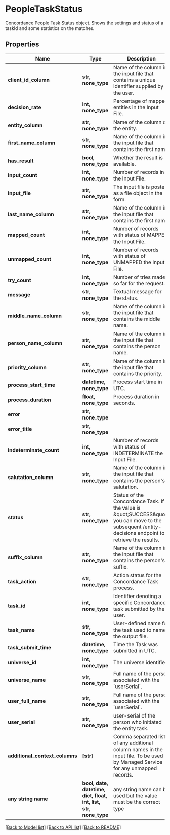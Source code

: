 # PeopleTaskStatus

Concordance People Task Status object. Shows the settings and status of a taskId and some statistics on the matches. 

## Properties
Name | Type | Description | Notes
------------ | ------------- | ------------- | -------------
**client_id_column** | **str, none_type** | Name of the column in the input file that contains a unique identifier supplied by the user. | [optional] 
**decision_rate** | **int, none_type** | Percentage of mapped entities in the Input File. | [optional] 
**entity_column** | **str, none_type** | Name of the column of the entity.  | [optional] 
**first_name_column** | **str, none_type** | Name of the column in the input file that contains the first name. | [optional] 
**has_result** | **bool, none_type** | Whether the result is available. | [optional] 
**input_count** | **int, none_type** | Number of records in the Input File. | [optional] 
**input_file** | **str, none_type** | The input file is posted as a file object in the form.  | [optional] 
**last_name_column** | **str, none_type** | Name of the column in the input file that contains the first name.  | [optional] 
**mapped_count** | **int, none_type** | Number of records with status of MAPPED the Input File. | [optional] 
**unmapped_count** | **int, none_type** | Number of records with status of UNMAPPED the Input File. | [optional] 
**try_count** | **int, none_type** | Number of tries made so far for the request. | [optional] 
**message** | **str, none_type** | Textual message for the status. | [optional] 
**middle_name_column** | **str, none_type** | Name of the column in the input file that contains the middle name.  | [optional] 
**person_name_column** | **str, none_type** | Name of the column in the input file that contains the person name.  | [optional] 
**priority_column** | **str, none_type** | Name of the column in the input file that contains the priority.  | [optional] 
**process_start_time** | **datetime, none_type** | Process start time in UTC. | [optional] 
**process_duration** | **float, none_type** | Process duration in seconds. | [optional] 
**error** | **str, none_type** |  | [optional] 
**error_title** | **str, none_type** |  | [optional] 
**indeterminate_count** | **int, none_type** | Number of records with status of INDETERMINATE the Input File. | [optional] 
**salutation_column** | **str, none_type** | Name of the column in the input file that contains the person&#39;s salutation.  | [optional] 
**status** | **str, none_type** | Status of the Concordance Task. If the value is \&quot;SUCCESS\&quot;, you can move to the subsequent /entity-decisions endpoint to retrieve the results. | [optional] 
**suffix_column** | **str, none_type** | Name of the column in the input file that contains the person&#39;s suffix.  | [optional] 
**task_action** | **str, none_type** | Action status for the Concordance Task process. | [optional] 
**task_id** | **int, none_type** | Identifier denoting a specific Concordance task submitted by the user. | [optional] 
**task_name** | **str, none_type** | User-defined name for the task used to name the output file. | [optional] 
**task_submit_time** | **datetime, none_type** | Time the Task was submitted in UTC. | [optional] 
**universe_id** | **int, none_type** | The universe identifier | [optional] 
**universe_name** | **str, none_type** | Full name of the person associated with the &#x60;userSerial&#x60;.  | [optional] 
**user_full_name** | **str, none_type** | Full name of the person associated with the &#x60;userSerial&#x60;.  | [optional] 
**user_serial** | **str, none_type** | user-serial of the person who initiated the entity task. | [optional] 
**additional_context_columns** | **[str]** | Comma separated list of any additional column names in the input file.  To be used by Managed Service for any unmapped records.  | [optional] 
**any string name** | **bool, date, datetime, dict, float, int, list, str, none_type** | any string name can be used but the value must be the correct type | [optional]

[[Back to Model list]](../README.md#documentation-for-models) [[Back to API list]](../README.md#documentation-for-api-endpoints) [[Back to README]](../README.md)


